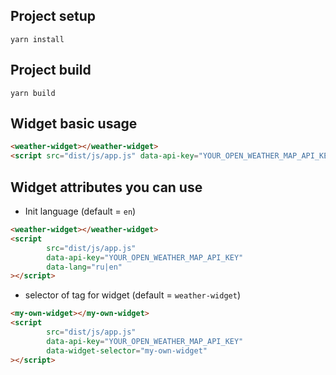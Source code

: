 ## Project setup
```
yarn install
```

## Project build
```
yarn build
```

## Widget basic usage

```html
<weather-widget></weather-widget>
<script src="dist/js/app.js" data-api-key="YOUR_OPEN_WEATHER_MAP_API_KEY"></script>
```

## Widget attributes you can use

* Init language (default = ```en```)
```html
<weather-widget></weather-widget>
<script
        src="dist/js/app.js"
        data-api-key="YOUR_OPEN_WEATHER_MAP_API_KEY"
        data-lang="ru|en"
></script>
```

* selector of tag for widget (default = ```weather-widget```)
```html
<my-own-widget></my-own-widget>
<script
        src="dist/js/app.js"
        data-api-key="YOUR_OPEN_WEATHER_MAP_API_KEY"
        data-widget-selector="my-own-widget"
></script>
```
